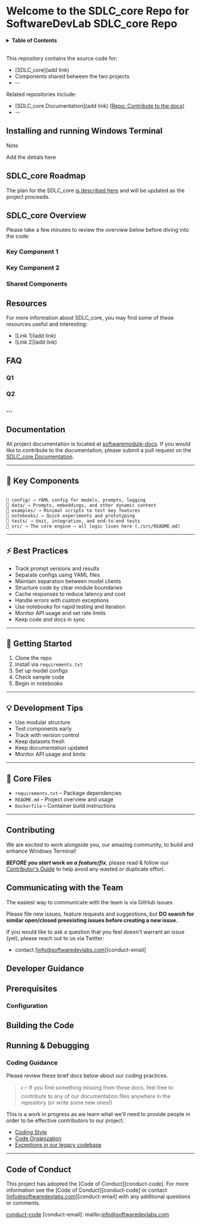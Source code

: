 

# Welcome to the SDLC_core Repo for SoftwareDevLab SDLC_core Repo

<details>
  <summary><strong>Table of Contents</strong></summary>

- [Installing and running Windows Terminal](#installing-and-running-windows-terminal)
- [Module Roadmap](#SDLC_core-roadmap)
- [SDLC_core Overview](#terminal--console-overview)
  - [Key Component 1](#key-component-1)
  - [Key Component 2](#key-component-2)
  - [Shared Components](#shared-components)
- [Resources](#resources)
- [FAQ](#faq)
- [Documentation](#documentation)
- [Contributing](#contributing)
- [Communicating with the Team](#communicating-with-the-team)
- [Developer Guidance](#developer-guidance)
- [Prerequisites](#prerequisites)
- [Building the Code](#building-the-code)
- [Running \& Debugging](#running--debugging)
  - [Coding Guidance](#coding-guidance)
- [Code of Conduct](#code-of-conduct)

</details>

<br />

This repository contains the source code for:

* [SDLC_core](add link)
* Components shared between the two projects
* --

Related repositories include:

* [SDLC_core Documentation](add link)
  ([Repo: Contribute to the docs](https://github.com/SoftwareDevLabs))
* --

## Installing and running Windows Terminal

> [!NOTE]
> Add the detials here

## SDLC_core Roadmap

The plan for the SDLC_core [is described here](/doc/roadmap-2023.md) and
will be updated as the project proceeds.

## SDLC_core Overview

Please take a few minutes to review the overview below before diving into the
code:

### Key Component 1



### Key Component 2



### Shared Components



## Resources

For more information about SDLC_core, you may find some of these
resources useful and interesting:

* [Link 1](add link)
* [Link 2](add link)


## FAQ

### Q1
### Q2
### ...

## Documentation

All project documentation is located at [softwaremodule-docs](./doc/). If you would like
to contribute to the documentation, please submit a pull request on the [SDLC_core
Documentation](https://github.com/SoftwareDevLabs).

---

## 🔧 Key Components

```

📁 config/ → YAML config for models, prompts, logging
📁 data/ → Prompts, embeddings, and other dynamic content
📁 examples/ → Minimal scripts to test key features
📁 notebooks/ → Quick experiments and prototyping
📁 tests/ → Unit, integration, and end-to-end tests
📁 src/ → The core engine — all logic lives here (./src/README.md)

```
---

## ⚡ Best Practices

- Track prompt versions and results  
- Separate configs using YAML files
- Maintain separation between model clients
- Structure code by clear module boundaries  
- Cache responses to reduce latency and cost  
- Handle errors with custom exceptions  
- Use notebooks for rapid testing and iteration  
- Monitor API usage and set rate limits  
- Keep code and docs in sync  

---

## 🧭 Getting Started

1. Clone the repo  
2. Install via `requirements.txt`  
3. Set up model configs  
4. Check sample code  
5. Begin in notebooks  

---

## 💡 Development Tips

- Use modular structure  
- Test components early  
- Track with version control  
- Keep datasets fresh  
- Keep documentation updated
- Monitor API usage and limits 

---

## 📁 Core Files

- `requirements.txt` – Package dependencies  
- `README.md` – Project overview and usage  
- `Dockerfile` – Container build instructions  

---

## Contributing

We are excited to work alongside you, our amazing community, to build and
enhance Windows Terminal\!

***BEFORE you start work on a feature/fix***, please read & follow our [Contributor's Guide](./CONTRIBUTING.md) to
help avoid any wasted or duplicate effort.

## Communicating with the Team

The easiest way to communicate with the team is via GitHub issues.

Please file new issues, feature requests and suggestions, but **DO search for similar open/closed preexisting issues before creating a new issue.**

If you would like to ask a question that you feel doesn't warrant an issue (yet), please reach out to us via Twitter:

* contact [info@softwaredevlabs.com][conduct-email]

## Developer Guidance

## Prerequisites


### Configuration


## Building the Code


## Running & Debugging


### Coding Guidance

Please review these brief docs below about our coding practices.

> 👉 If you find something missing from these docs, feel free to contribute to
> any of our documentation files anywhere in the repository (or write some new
> ones!)

This is a work in progress as we learn what we'll need to provide people in
order to be effective contributors to our project.

* [Coding Style](./doc/STYLE.md)
* [Code Organization](./doc/ORGANIZATION.md)
* [Exceptions in our legacy codebase](./doc/EXCEPTIONS.md)

---

## Code of Conduct

This project has adopted the [Code of Conduct][conduct-code]. For more information see the [Code of Conduct][conduct-code] or contact [info@softwaredevlabs.com][conduct-email] with any additional questions or comments.

[conduct-code](./CODE_OF_CONDUCT.md)
[conduct-email]: mailto:info@softwaredevlabs.com
